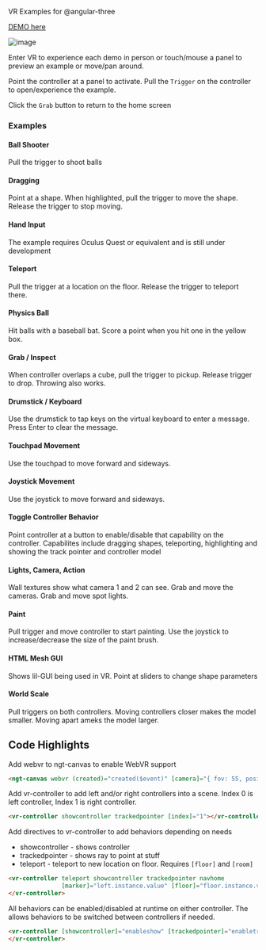 VR Examples for @angular-three

[DEMO here](https://ng3vr.z9.web.core.windows.net/)

![image](https://user-images.githubusercontent.com/25032599/182047284-40ef9a33-db46-4591-90f0-3455f0b22fba.png)

Enter VR to experience each demo in person or touch/mouse a panel to preview an example or move/pan around.

Point the controller at a panel to activate.  Pull the `Trigger` on the controller to open/experience the example.

Click the `Grab` button to return to the home screen

### Examples

#### Ball Shooter
Pull the trigger to shoot balls

#### Dragging
Point at a shape. When highlighted, pull the trigger to move the shape.  Release the trigger to stop moving.

#### Hand Input
The example requires Oculus Quest or equivalent and is still under development

#### Teleport
Pull the trigger at a location on the floor.  Release the trigger to teleport there.

#### Physics Ball
Hit balls with a baseball bat.  Score a point when you hit one in the yellow box.

#### Grab / Inspect
When controller overlaps a cube, pull the trigger to pickup.  Release trigger to drop.  Throwing also works.

#### Drumstick / Keyboard
Use the drumstick to tap keys on the virtual keyboard to enter a message.  Press Enter to clear the message.

#### Touchpad Movement
Use the touchpad to move forward and sideways.

#### Joystick Movement
Use the joystick to move forward and sideways.

#### Toggle Controller Behavior
Point controller at a button to enable/disable that capability on the controller.  Capabilites include dragging shapes, teleporting, highlighting and showing the track pointer and controller model

#### Lights, Camera, Action
Wall textures show what camera 1 and 2 can see.  Grab and move the cameras.  Grab and move spot lights.

#### Paint
Pull trigger and move controller to start painting.  Use the joystick to increase/decrease the size of the paint brush.

#### HTML Mesh GUI
Shows lil-GUI being used in VR.  Point at sliders to change shape parameters

#### World Scale
Pull triggers on both controllers.  Moving controllers closer makes the model smaller.  Moving apart ameks the model larger.

## Code Highlights
Add webvr to ngt-canvas to enable WebVR support
```html
<ngt-canvas webvr (created)="created($event)" [camera]="{ fov: 55, position: [0, 2, 4]}">
```
Add vr-controller to add left and/or right controllers into a scene.  Index 0 is left controller, Index 1 is right controller.
```html
<vr-controller showcontroller trackedpointer [index]="1"></vr-controller>
```
Add directives to vr-controller to add behaviors depending on needs
* showcontroller - shows controller
* trackedpointer - shows ray to point at stuff
* teleport - teleport to new location on floor.  Requires `[floor]` and `[room]`
```html
<vr-controller teleport showcontroller trackedpointer navhome 
               [marker]="left.instance.value" [floor]="floor.instance.value">
</vr-controller>
```

All behaviors can be enabled/disabled at runtime on either controller.  The allows behaviors to be switched between controllers if needed.
```html
<vr-controller [showcontroller]="enableshow" [trackedpointer]="enabletracking">
</vr-controller>

```
